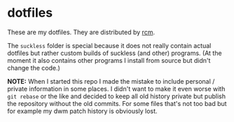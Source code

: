 # dotfiles

These are my dotfiles. They are distributed by [rcm][1].

The `suckless` folder is special because it does not really contain actual
dotfiles but rather custom builds of suckless (and other) programs. (At the
moment it also contains other programs I install from source but didn't change
the code.)

**NOTE:** When I started this repo I made the mistake to include personal /
private information in some places. I didn't want to make it even worse with
`git rebase` or the like and decided to keep all old history private but
publish the repository without the old commits. For some files that's not too
bad but for example my dwm patch history is obviously lost.


[1]: https://github.com/thoughtbot/rcm
